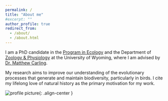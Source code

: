 ```yaml
---
permalink: /
title: "About me"
#excerpt: ""
author_profile: true
redirect_from: 
  - /about/
  - /about.html
---
```



I am a PhD candidate in the [Program in Ecology](http://www.uwyo.edu/pie/) and the Department of [Zoology & Physiology](http://www.uwyo.edu/zoology/) at the University of Wyoming, where I am advised by [Dr. Matthew Carling](https://carlinglab.com/).

My research aims to improve our understanding of the evolutionary processes that generate and maintain biodiversity, particularly in birds. I cite my lifelong love of natural history as the primary motivation for my work.

![profile picture](https://paul-dougherty.github.io/files/FF917E27-54AF-414F-A3C7-0C5FE4B86D2D_1_105_c.jpeg){: .align-center }
